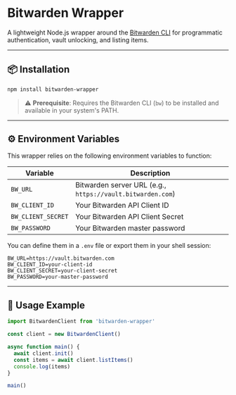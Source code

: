 # Bitwarden Wrapper

A lightweight Node.js wrapper around the [Bitwarden CLI](https://bitwarden.com/help/cli/) for programmatic authentication, vault unlocking, and listing items.

---

## 📦 Installation

```bash
npm install bitwarden-wrapper
```

> ⚠️ **Prerequisite**: Requires the Bitwarden CLI (`bw`) to be installed and available in your system's PATH.

---

## ⚙️ Environment Variables

This wrapper relies on the following environment variables to function:

| Variable | Description |
|----------|-------------|
| `BW_URL` | Bitwarden server URL (e.g., `https://vault.bitwarden.com`) |
| `BW_CLIENT_ID` | Your Bitwarden API Client ID |
| `BW_CLIENT_SECRET` | Your Bitwarden API Client Secret |
| `BW_PASSWORD` | Your Bitwarden master password |

You can define them in a `.env` file or export them in your shell session:

```env
BW_URL=https://vault.bitwarden.com
BW_CLIENT_ID=your-client-id
BW_CLIENT_SECRET=your-client-secret
BW_PASSWORD=your-master-password
```

---

## 🚀 Usage Example

```javascript
import BitwardenClient from 'bitwarden-wrapper'

const client = new BitwardenClient()

async function main() {
  await client.init()
  const items = await client.listItems()
  console.log(items)
}

main()
```